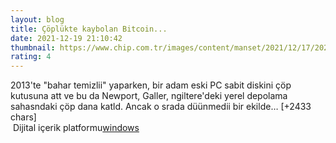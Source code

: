 ```yaml
--- 
layout: blog
title: Çöplükte kaybolan Bitcoin...
date: 2021-12-19 21:10:42
thumbnail: https://www.chip.com.tr/images/content/manset/2021/12/17/2021121718553280888/bitcoin-cuzdanini-sabit-diski-ile-cope-atan-adam-7-yildir-surunuyor.jpg
rating: 4
---
```

2013'te "bahar temizlii" yaparken, bir adam eski PC sabit diskini çöp kutusuna att ve bu da Newport, Galler, ngiltere'deki yerel depolama sahasndaki çöp dana katld. Ancak o srada düünmedii bir ekilde… [+2433 chars]</br>&nbsp;Dijital içerik platformu<a href="https://www.techno-light.net/">windows</a>
